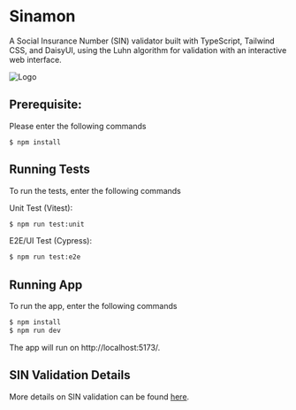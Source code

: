 # Sinamon

A Social Insurance Number (SIN) validator built with TypeScript, Tailwind CSS, and DaisyUI, using the Luhn algorithm for validation with an interactive web interface.

![Logo](https://i.imgur.com/WYuegBP.png)

## Prerequisite:

Please enter the following commands

```
$ npm install
```

## Running Tests

To run the tests, enter the following commands

Unit Test (Vitest):
```bash
$ npm run test:unit
```

E2E/UI Test (Cypress):
```bash
$ npm run test:e2e
```

## Running App

To run the app, enter the following commands

```bash
$ npm install
$ npm run dev
```
The app will run on http://localhost:5173/.

## SIN Validation Details

More details on SIN validation can be found [here](https://loanscanada.ca/money/what-is-a-social-insurance-number-sin/).
